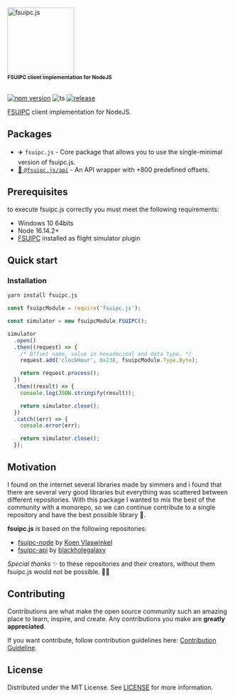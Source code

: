 <p>
  <br />
  <img src="https://user-images.githubusercontent.com/8359234/184555256-5e6458a4-6e4c-489b-b1a6-bfe2e6dcd15a.png" alt="fsuipc.js" width="150"/>
  <br />
    <sub><strong>FSUIPC client implementation for NodeJS</strong></sub>
  <br />
  <br />
  </a>
</p>

[![npm version](https://badge.fury.io/js/fsuipc.js.svg)](https://badge.fury.io/js/fsuipc.js)
![ts](https://badgen.net/badge/Built%20With/TypeScript/blue)
[![release](https://github.com/tcavenezuela/fsuipc.js/actions/workflows/release.yml/badge.svg?branch=master)](https://github.com/tcavenezuela/fsuipc.js/actions/workflows/release.yml)

[FSUIPC](http://www.fsuipc.com/) client implementation for NodeJS.

## Packages

- ✈️ `fsuipc.js` - Core package that allows you to use the single-minimal version of fsuipc.js.
- [🚀 `@fsuipc.js/api`](https://github.com/tcavenezuela/fsuipc.js/tree/master/packages/api) - An API wrapper with +800 predefined offsets.

## Prerequisites

to execute fsuipc.js correctly you must meet the following requirements:

- Windows 10 64bits
- Node 16.14.2+
- [FSUIPC](http://www.fsuipc.com/) installed as flight simulator plugin

## Quick start

### Installation

```bash
yarn install fsuipc.js
```

```js
const fsuipcModule = require('fsuipc.js');

const simulator = new fsuipcModule.FSUIPC();

simulator
  .open()
  .then((request) => {
    /* Offset name, value in hexadecimal and data type. */
    request.add('clockHour', 0x238, fsuipcModule.Type.Byte);

    return request.process();
  })
  .then((result) => {
    console.log(JSON.stringify(result));

    return simulator.close();
  })
  .catch((err) => {
    console.error(err);

    return simulator.close();
  });
```

## Motivation

I found on the internet several libraries made by simmers and i found that there are several very good libraries but everything was scattered between different repositories. With this package I wanted to mix the best of the community with a monorepo, so we can continue contribute to a single repository and have the best possible library 🥳.

**fsuipc.js** is based on the following repositories:

- [fsuipc-node](https://github.com/koesie10/fsuipc-node) by [Koen Vlaswinkel](https://github.com/koesie10)
- [fsuipc-api](https://github.com/fsuipc-node/api) by [blackholegalaxy](https://github.com/blackholegalaxy)

_Special thanks_ ✨ to these repositories and their creators, without them fsuipc.js would not be possible. 🚀🥳

## Contributing

Contributions are what make the open source community such an amazing place to learn, inspire, and create. Any contributions you make are **greatly appreciated**.

If you want contribute, follow contribution guidelines here: [Contribution Guideline](https://github.com/tcavenezuela/fsuipc.js/blob/master/.github/CONTRIBUTING.md).

## License

Distributed under the MIT License. See [LICENSE](https://github.com/tcavenezuela/fsuipc.js/blob/master/LICENSE) for more information.
